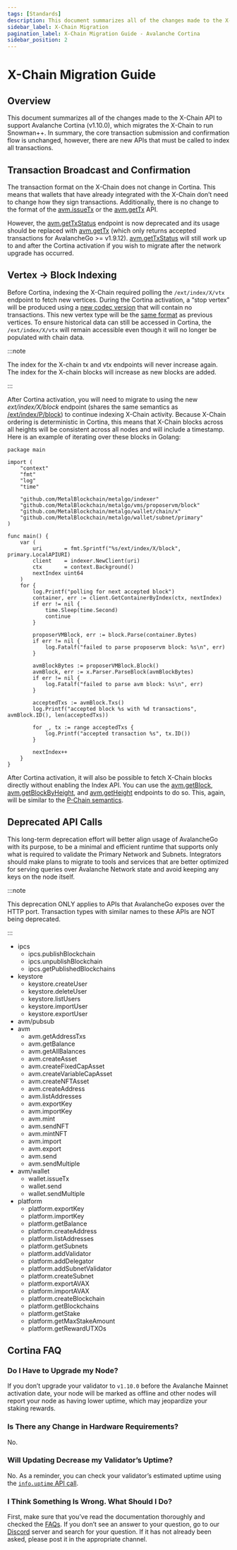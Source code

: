 ```yaml
---
tags: [Standards]
description: This document summarizes all of the changes made to the X-Chain API to support Avalanche Cortina (v1.10.0).
sidebar_label: X-Chain Migration
pagination_label: X-Chain Migration Guide - Avalanche Cortina
sidebar_position: 2
---
```


# X-Chain Migration Guide

## Overview

This document summarizes all of the changes made to the X-Chain API to support
Avalanche Cortina (v1.10.0), which migrates the X-Chain to run Snowman++.
In summary, the core transaction submission and confirmation flow is unchanged,
however, there are new APIs that must be called to index all transactions.

## Transaction Broadcast and Confirmation

The transaction format on the X-Chain does not change in Cortina. This means that wallets that
have already integrated with the X-Chain don’t need to change how they sign transactions.
Additionally, there is no change to the format of the [avm.issueTx](/reference/avalanchego/x-chain/api.md#avmissuetx)
or the [avm.getTx](/reference/avalanchego/x-chain/api.md#avmgettx) API.

However, the [avm.getTxStatus](/reference/avalanchego/x-chain/api.md#avmgettxstatus) endpoint is now
deprecated and its usage should be replaced with
[avm.getTx](/reference/avalanchego/x-chain/api.md#avmgettx) (which only returns accepted transactions
for AvalancheGo >= v1.9.12). [avm.getTxStatus](/reference/avalanchego/x-chain/api.md#avmgettxstatus)
will still work up to and after the Cortina activation if you wish to migrate
after the network upgrade has occurred.

## Vertex -> Block Indexing

Before Cortina, indexing the X-Chain required polling the
`/ext/index/X/vtx` endpoint to fetch new
vertices. During the Cortina activation, a “stop vertex” will be produced using
a [new codec
version](https://github.com/MetalBlockchain/metalgo/blob/c27721a8da1397b218ce9e9ec69839b8a30f9860/snow/engine/avalanche/vertex/codec.go#L17-L18)
that will contain no transactions. This new vertex type will be the [same
format](https://github.com/MetalBlockchain/metalgo/blob/c27721a8da1397b218ce9e9ec69839b8a30f9860/snow/engine/avalanche/vertex/stateless_vertex.go#L95-L102)
as previous vertices. To ensure historical data can still be accessed in
Cortina, the `/ext/index/X/vtx` will remain
accessible even though it will no longer be populated with chain data.

:::note

The index for the X-chain tx and vtx endpoints will never increase
again. The index for the X-chain blocks will increase as new
blocks are added.

:::

After Cortina activation, you will need to migrate to using the new
_ext/index/X/block_ endpoint (shares the same semantics as
[/ext/index/P/block](/reference/avalanchego/index-api.md#p-chain-blocks)) to continue indexing
X-Chain activity. Because X-Chain ordering is deterministic in Cortina, this
means that X-Chain blocks across all heights will be consistent across all nodes
and will include a timestamp. Here is an example of iterating over these blocks
in Golang:

```golang
package main

import (
	"context"
	"fmt"
	"log"
	"time"

	"github.com/MetalBlockchain/metalgo/indexer"
	"github.com/MetalBlockchain/metalgo/vms/proposervm/block"
	"github.com/MetalBlockchain/metalgo/wallet/chain/x"
	"github.com/MetalBlockchain/metalgo/wallet/subnet/primary"
)

func main() {
	var (
		uri       = fmt.Sprintf("%s/ext/index/X/block", primary.LocalAPIURI)
		client    = indexer.NewClient(uri)
		ctx       = context.Background()
		nextIndex uint64
	)
	for {
		log.Printf("polling for next accepted block")
		container, err := client.GetContainerByIndex(ctx, nextIndex)
		if err != nil {
			time.Sleep(time.Second)
			continue
		}

		proposerVMBlock, err := block.Parse(container.Bytes)
		if err != nil {
			log.Fatalf("failed to parse proposervm block: %s\n", err)
		}

		avmBlockBytes := proposerVMBlock.Block()
		avmBlock, err := x.Parser.ParseBlock(avmBlockBytes)
		if err != nil {
			log.Fatalf("failed to parse avm block: %s\n", err)
		}

		acceptedTxs := avmBlock.Txs()
		log.Printf("accepted block %s with %d transactions", avmBlock.ID(), len(acceptedTxs))

		for _, tx := range acceptedTxs {
			log.Printf("accepted transaction %s", tx.ID())
		}

		nextIndex++
	}
}
```

After Cortina activation, it will also be possible to fetch X-Chain blocks
directly without enabling the Index API. You can use the [avm.getBlock](/reference/avalanchego/x-chain/api.md#avmgetblock),
[avm.getBlockByHeight](/reference/avalanchego/x-chain/api.md#avmgetblockbyheight), and [avm.getHeight](/reference/avalanchego/x-chain/api.md#avmgetheight)
endpoints to do so. This, again,
will be similar to the [P-Chain semantics](/reference/avalanchego/p-chain/api.md#platformgetblock).

## Deprecated API Calls

This long-term deprecation effort will better align usage of AvalancheGo with its purpose, to be a
minimal and efficient runtime that supports only what is required to validate the Primary Network
and Subnets. Integrators should make plans to migrate to tools and services that are better
optimized for serving queries over Avalanche Network state and avoid keeping any keys on the node
itself.

:::note

This deprecation ONLY applies to APIs that AvalancheGo exposes over the HTTP port.
Transaction types with similar names to these APIs are NOT being deprecated.

:::

<!-- vale off -->

- ipcs
  - ipcs.publishBlockchain
  - ipcs.unpublishBlockchain
  - ipcs.getPublishedBlockchains
- keystore
  - keystore.createUser
  - keystore.deleteUser
  - keystore.listUsers
  - keystore.importUser
  - keystore.exportUser
- avm/pubsub
- avm
  - avm.getAddressTxs
  - avm.getBalance
  - avm.getAllBalances
  - avm.createAsset
  - avm.createFixedCapAsset
  - avm.createVariableCapAsset
  - avm.createNFTAsset
  - avm.createAddress
  - avm.listAddresses
  - avm.exportKey
  - avm.importKey
  - avm.mint
  - avm.sendNFT
  - avm.mintNFT
  - avm.import
  - avm.export
  - avm.send
  - avm.sendMultiple
- avm/wallet
  - wallet.issueTx
  - wallet.send
  - wallet.sendMultiple
- platform
  - platform.exportKey
  - platform.importKey
  - platform.getBalance
  - platform.createAddress
  - platform.listAddresses
  - platform.getSubnets
  - platform.addValidator
  - platform.addDelegator
  - platform.addSubnetValidator
  - platform.createSubnet
  - platform.exportAVAX
  - platform.importAVAX
  - platform.createBlockchain
  - platform.getBlockchains
  - platform.getStake
  - platform.getMaxStakeAmount
  - platform.getRewardUTXOs
  <!-- vale on -->

## Cortina FAQ

### Do I Have to Upgrade my Node?

If you don’t upgrade your validator to `v1.10.0` before the Avalanche Mainnet activation date,
your node will be marked as offline and other nodes will report your node as having lower uptime,
which may jeopardize your staking rewards.

### Is There any Change in Hardware Requirements?

No.

### Will Updating Decrease my Validator’s Uptime?

No. As a reminder, you can check your validator’s estimated uptime using the [`info.uptime` API call](/reference/avalanchego/info-api.md#infouptime).

### I Think Something Is Wrong. What Should I Do?

First, make sure that you’ve read the documentation thoroughly and checked
the [FAQs](https://support.avax.network/en/).
If you don’t see an answer to your question,
go to our [Discord](https://discord.com/invite/RwXY7P6)
server and search for your question.
If it has not already been asked, please post it in the appropriate channel.
